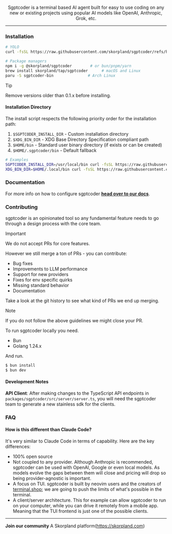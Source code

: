 <p align="center">Sgptcoder is a terminal based AI agent built for easy to use coding on any new or existing projects using popular AI models like OpenAI, Anthropic, Grok, etc.</p>

---

### Installation

```bash
# YOLO
curl -fsSL https://raw.githubusercontent.com/skorpland/sgptcoder/refs/heads/main/install | bash

# Package managers
npm i -g @skorpland/sgptcoder        # or bun/pnpm/yarn
brew install skorpland/tap/sgptcoder      # macOS and Linux
paru -S sgptcoder-bin               # Arch Linux
```

> [!TIP]
> Remove versions older than 0.1.x before installing.

#### Installation Directory

The install script respects the following priority order for the installation path:

1. `$SGPTCODER_INSTALL_DIR` - Custom installation directory
2. `$XDG_BIN_DIR` - XDG Base Directory Specification compliant path
3. `$HOME/bin` - Standard user binary directory (if exists or can be created)
4. `$HOME/.sgptcoder/bin` - Default fallback

```bash
# Examples
SGPTCODER_INSTALL_DIR=/usr/local/bin curl -fsSL https://raw.githubusercontent.com/skorpland/sgptcoder/refs/heads/main/install | bash
XDG_BIN_DIR=$HOME/.local/bin curl -fsSL https://raw.githubusercontent.com/skorpland/sgptcoder/refs/heads/main/install | bash
```

### Documentation

For more info on how to configure sgptcoder [**head over to our docs**](https://sgptcoder.ai/docs).

### Contributing

sgptcoder is an opinionated tool so any fundamental feature needs to go through a
design process with the core team.

> [!IMPORTANT]
> We do not accept PRs for core features.

However we still merge a ton of PRs - you can contribute:

- Bug fixes
- Improvements to LLM performance
- Support for new providers
- Fixes for env specific quirks
- Missing standard behavior
- Documentation

Take a look at the git history to see what kind of PRs we end up merging.

> [!NOTE]
> If you do not follow the above guidelines we might close your PR.

To run sgptcoder locally you need.

- Bun
- Golang 1.24.x

And run.

```bash
$ bun install
$ bun dev
```

#### Development Notes

**API Client**: After making changes to the TypeScript API endpoints in `packages/sgptcoder/src/server/server.ts`, you will need the sgptcoder team to generate a new stainless sdk for the clients.

### FAQ

#### How is this different than Claude Code?

It's very similar to Claude Code in terms of capability. Here are the key differences:

- 100% open source
- Not coupled to any provider. Although Anthropic is recommended, sgptcoder can be used with OpenAI, Google or even local models. As models evolve the gaps between them will close and pricing will drop so being provider-agnostic is important.
- A focus on TUI. sgptcoder is built by neovim users and the creators of [terminal.shop](https://terminal.shop); we are going to push the limits of what's possible in the terminal.
- A client/server architecture. This for example can allow sgptcoder to run on your computer, while you can drive it remotely from a mobile app. Meaning that the TUI frontend is just one of the possible clients.

---

**Join our community** A Skorpland platform(https://skorpland.com)

